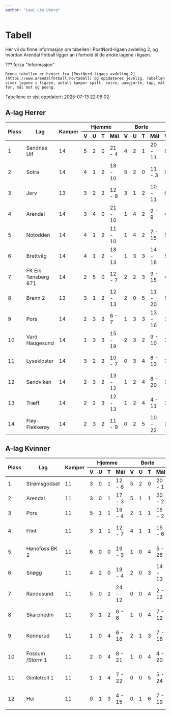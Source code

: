```yaml
---
author: "Lewi Lie Uberg"
---
```


# Tabell

Her vil du finne informasjon om tabellen i PostNord-ligaen avdeling 2, og hvordan Arendal Fotball ligger an i forhold til de andre lagene i ligaen.

??? forza "Informasjon"

    Denne tabellen er hentet fra [PostNord-ligaen avdeling 2](https://www.arendalfotball.no/tabell) og oppdateres jevnlig. Tabellen viser lagene i ligaen, antall kamper spilt, seire, uavgjorte, tap, mål for, mål mot og poeng.

Tabellene er sist oppdatert: 2025-07-13 22:06:02

## A-lag Herrer

<table>
  <thead>
    <tr class="row-highlight">
      <th rowspan="2">Plass</th>
      <th rowspan="2">Lag</th>
      <th rowspan="2">Kamper</th>
      <th colspan="4">Hjemme</th>
      <th colspan="4">Borte</th>
      <th colspan="5">Total</th>
      <th rowspan="2">Poeng</th>
    </tr>
    <tr class="row-highlight">
      <th>V</th>
      <th>U</th>
      <th>T</th>
      <th>Mål</th>
      <th>V</th>
      <th>U</th>
      <th>T</th>
      <th>Mål</th>
      <th>V</th>
      <th>U</th>
      <th>T</th>
      <th>Mål</th>
      <th>Diff</th>
    </tr>
  </thead>
  <tbody>
    <tr>
      <td>1</td>
      <td>Sandnes Ulf</td>
      <td>14</td>
      <td>5</td>
      <td>2</td>
      <td>0</td>
      <td>21 - 4</td>
      <td>4</td>
      <td>2</td>
      <td>1</td>
      <td>20 - 11</td>
      <td>9</td>
      <td>4</td>
      <td>1</td>
      <td>41 - 15</td>
      <td>26</td>
      <td>31</td>
    </tr>
    <tr>
      <td>2</td>
      <td>Sotra</td>
      <td>14</td>
      <td>4</td>
      <td>1</td>
      <td>2</td>
      <td>18 - 10</td>
      <td>5</td>
      <td>2</td>
      <td>0</td>
      <td>11 - 3</td>
      <td>9</td>
      <td>3</td>
      <td>2</td>
      <td>29 - 13</td>
      <td>16</td>
      <td>30</td>
    </tr>
    <tr>
      <td>3</td>
      <td>Jerv</td>
      <td>13</td>
      <td>3</td>
      <td>2</td>
      <td>2</td>
      <td>12 - 9</td>
      <td>3</td>
      <td>1</td>
      <td>2</td>
      <td>10 - 11</td>
      <td>6</td>
      <td>3</td>
      <td>4</td>
      <td>22 - 20</td>
      <td>2</td>
      <td>21</td>
    </tr>
    <tr class="row-highlight">
      <td>4</td>
      <td>Arendal</td>
      <td>14</td>
      <td>3</td>
      <td>4</td>
      <td>0</td>
      <td>21 - 10</td>
      <td>1</td>
      <td>4</td>
      <td>2</td>
      <td>9 - 9</td>
      <td>4</td>
      <td>8</td>
      <td>2</td>
      <td>30 - 19</td>
      <td>11</td>
      <td>20</td>
    </tr>
    <tr>
      <td>5</td>
      <td>Notodden</td>
      <td>14</td>
      <td>4</td>
      <td>1</td>
      <td>2</td>
      <td>11 - 10</td>
      <td>1</td>
      <td>4</td>
      <td>2</td>
      <td>7 - 15</td>
      <td>5</td>
      <td>5</td>
      <td>4</td>
      <td>18 - 25</td>
      <td>-7</td>
      <td>20</td>
    </tr>
    <tr>
      <td>6</td>
      <td>Brattvåg</td>
      <td>14</td>
      <td>4</td>
      <td>1</td>
      <td>2</td>
      <td>18 - 13</td>
      <td>1</td>
      <td>3</td>
      <td>3</td>
      <td>14 - 16</td>
      <td>5</td>
      <td>4</td>
      <td>5</td>
      <td>32 - 29</td>
      <td>3</td>
      <td>19</td>
    </tr>
    <tr>
      <td>7</td>
      <td>FK Eik Tønsberg 871</td>
      <td>14</td>
      <td>2</td>
      <td>5</td>
      <td>0</td>
      <td>12 - 7</td>
      <td>2</td>
      <td>2</td>
      <td>3</td>
      <td>9 - 15</td>
      <td>4</td>
      <td>7</td>
      <td>3</td>
      <td>21 - 22</td>
      <td>-1</td>
      <td>19</td>
    </tr>
    <tr>
      <td>8</td>
      <td>Brann  2</td>
      <td>13</td>
      <td>3</td>
      <td>1</td>
      <td>2</td>
      <td>12 - 13</td>
      <td>2</td>
      <td>0</td>
      <td>5</td>
      <td>11 - 20</td>
      <td>5</td>
      <td>1</td>
      <td>7</td>
      <td>23 - 33</td>
      <td>-10</td>
      <td>16</td>
    </tr>
    <tr>
      <td>9</td>
      <td>Pors</td>
      <td>14</td>
      <td>2</td>
      <td>3</td>
      <td>2</td>
      <td>6 - 7</td>
      <td>1</td>
      <td>3</td>
      <td>3</td>
      <td>13 - 16</td>
      <td>3</td>
      <td>6</td>
      <td>5</td>
      <td>19 - 23</td>
      <td>-4</td>
      <td>15</td>
    </tr>
    <tr>
      <td>10</td>
      <td>Vard Haugesund</td>
      <td>14</td>
      <td>1</td>
      <td>3</td>
      <td>3</td>
      <td>15 - 19</td>
      <td>2</td>
      <td>3</td>
      <td>2</td>
      <td>9 - 10</td>
      <td>3</td>
      <td>6</td>
      <td>5</td>
      <td>24 - 29</td>
      <td>-5</td>
      <td>15</td>
    </tr>
    <tr>
      <td>11</td>
      <td>Lysekloster</td>
      <td>14</td>
      <td>3</td>
      <td>2</td>
      <td>2</td>
      <td>10 - 7</td>
      <td>0</td>
      <td>3</td>
      <td>4</td>
      <td>8 - 13</td>
      <td>3</td>
      <td>5</td>
      <td>6</td>
      <td>18 - 20</td>
      <td>-2</td>
      <td>14</td>
    </tr>
    <tr>
      <td>12</td>
      <td>Sandviken</td>
      <td>14</td>
      <td>2</td>
      <td>3</td>
      <td>2</td>
      <td>13 - 12</td>
      <td>1</td>
      <td>2</td>
      <td>4</td>
      <td>8 - 20</td>
      <td>3</td>
      <td>5</td>
      <td>6</td>
      <td>21 - 32</td>
      <td>-11</td>
      <td>14</td>
    </tr>
    <tr>
      <td>13</td>
      <td>Træff</td>
      <td>14</td>
      <td>2</td>
      <td>2</td>
      <td>3</td>
      <td>12 - 13</td>
      <td>1</td>
      <td>2</td>
      <td>4</td>
      <td>4 - 11</td>
      <td>3</td>
      <td>4</td>
      <td>7</td>
      <td>16 - 24</td>
      <td>-8</td>
      <td>13</td>
    </tr>
    <tr>
      <td>14</td>
      <td>Fløy-Flekkerøy</td>
      <td>14</td>
      <td>2</td>
      <td>3</td>
      <td>2</td>
      <td>11 - 9</td>
      <td>0</td>
      <td>2</td>
      <td>5</td>
      <td>10 - 22</td>
      <td>2</td>
      <td>5</td>
      <td>7</td>
      <td>21 - 31</td>
      <td>-10</td>
      <td>11</td>
    </tr>
  </tbody>
</table>

## A-lag Kvinner

<table>
  <thead>
    <tr class="row-highlight">
      <th rowspan="2">Plass</th>
      <th rowspan="2">Lag</th>
      <th rowspan="2">Kamper</th>
      <th colspan="4">Hjemme</th>
      <th colspan="4">Borte</th>
      <th colspan="5">Total</th>
      <th rowspan="2">Poeng</th>
    </tr>
    <tr class="row-highlight">
      <th>V</th>
      <th>U</th>
      <th>T</th>
      <th>Mål</th>
      <th>V</th>
      <th>U</th>
      <th>T</th>
      <th>Mål</th>
      <th>V</th>
      <th>U</th>
      <th>T</th>
      <th>Mål</th>
      <th>Diff</th>
    </tr>
  </thead>
  <tbody>
    <tr>
      <td>1</td>
      <td>Strømsgodset</td>
      <td>11</td>
      <td>3</td>
      <td>0</td>
      <td>1</td>
      <td>12 - 6</td>
      <td>5</td>
      <td>2</td>
      <td>0</td>
      <td>20 - 1</td>
      <td>8</td>
      <td>2</td>
      <td>1</td>
      <td>32 - 7</td>
      <td>25</td>
      <td>26</td>
    </tr>
    <tr class="row-highlight">
      <td>2</td>
      <td>Arendal</td>
      <td>11</td>
      <td>3</td>
      <td>0</td>
      <td>1</td>
      <td>17 - 3</td>
      <td>5</td>
      <td>1</td>
      <td>1</td>
      <td>20 - 2</td>
      <td>8</td>
      <td>1</td>
      <td>2</td>
      <td>37 - 5</td>
      <td>32</td>
      <td>25</td>
    </tr>
    <tr>
      <td>3</td>
      <td>Pors</td>
      <td>11</td>
      <td>5</td>
      <td>1</td>
      <td>1</td>
      <td>19 - 4</td>
      <td>2</td>
      <td>1</td>
      <td>1</td>
      <td>15 - 2</td>
      <td>7</td>
      <td>2</td>
      <td>2</td>
      <td>34 - 6</td>
      <td>28</td>
      <td>23</td>
    </tr>
    <tr>
      <td>4</td>
      <td>Flint</td>
      <td>11</td>
      <td>3</td>
      <td>1</td>
      <td>1</td>
      <td>12 - 7</td>
      <td>4</td>
      <td>1</td>
      <td>1</td>
      <td>15 - 6</td>
      <td>7</td>
      <td>2</td>
      <td>2</td>
      <td>27 - 13</td>
      <td>14</td>
      <td>23</td>
    </tr>
    <tr>
      <td>5</td>
      <td>Hønefoss BK 2</td>
      <td>11</td>
      <td>6</td>
      <td>0</td>
      <td>0</td>
      <td>19 - 3</td>
      <td>1</td>
      <td>0</td>
      <td>4</td>
      <td>5 - 26</td>
      <td>7</td>
      <td>0</td>
      <td>4</td>
      <td>24 - 29</td>
      <td>-5</td>
      <td>21</td>
    </tr>
    <tr>
      <td>6</td>
      <td>Snøgg</td>
      <td>11</td>
      <td>4</td>
      <td>2</td>
      <td>0</td>
      <td>19 - 4</td>
      <td>2</td>
      <td>0</td>
      <td>3</td>
      <td>14 - 13</td>
      <td>6</td>
      <td>2</td>
      <td>3</td>
      <td>33 - 17</td>
      <td>16</td>
      <td>20</td>
    </tr>
    <tr>
      <td>7</td>
      <td>Randesund</td>
      <td>11</td>
      <td>5</td>
      <td>0</td>
      <td>2</td>
      <td>24 - 12</td>
      <td>0</td>
      <td>0</td>
      <td>4</td>
      <td>2 - 12</td>
      <td>5</td>
      <td>0</td>
      <td>6</td>
      <td>26 - 24</td>
      <td>2</td>
      <td>15</td>
    </tr>
    <tr>
      <td>8</td>
      <td>Skarphedin</td>
      <td>11</td>
      <td>3</td>
      <td>1</td>
      <td>2</td>
      <td>6 - 6</td>
      <td>1</td>
      <td>0</td>
      <td>4</td>
      <td>7 - 12</td>
      <td>4</td>
      <td>1</td>
      <td>6</td>
      <td>13 - 18</td>
      <td>-5</td>
      <td>13</td>
    </tr>
    <tr>
      <td>9</td>
      <td>Konnerud</td>
      <td>11</td>
      <td>1</td>
      <td>0</td>
      <td>4</td>
      <td>6 - 18</td>
      <td>2</td>
      <td>1</td>
      <td>3</td>
      <td>7 - 16</td>
      <td>3</td>
      <td>1</td>
      <td>7</td>
      <td>13 - 34</td>
      <td>-21</td>
      <td>10</td>
    </tr>
    <tr>
      <td>10</td>
      <td>Fossum /Storm 1</td>
      <td>11</td>
      <td>2</td>
      <td>0</td>
      <td>4</td>
      <td>8 - 21</td>
      <td>1</td>
      <td>0</td>
      <td>4</td>
      <td>4 - 20</td>
      <td>3</td>
      <td>0</td>
      <td>8</td>
      <td>12 - 41</td>
      <td>-29</td>
      <td>9</td>
    </tr>
    <tr>
      <td>11</td>
      <td>Gimletroll 1</td>
      <td>11</td>
      <td>1</td>
      <td>1</td>
      <td>4</td>
      <td>7 - 22</td>
      <td>0</td>
      <td>0</td>
      <td>5</td>
      <td>5 - 24</td>
      <td>1</td>
      <td>1</td>
      <td>9</td>
      <td>12 - 46</td>
      <td>-34</td>
      <td>4</td>
    </tr>
    <tr>
      <td>12</td>
      <td>Hei</td>
      <td>11</td>
      <td>0</td>
      <td>1</td>
      <td>3</td>
      <td>4 - 15</td>
      <td>0</td>
      <td>1</td>
      <td>6</td>
      <td>7 - 19</td>
      <td>0</td>
      <td>2</td>
      <td>9</td>
      <td>11 - 34</td>
      <td>-23</td>
      <td>2</td>
    </tr>
  </tbody>
</table>
